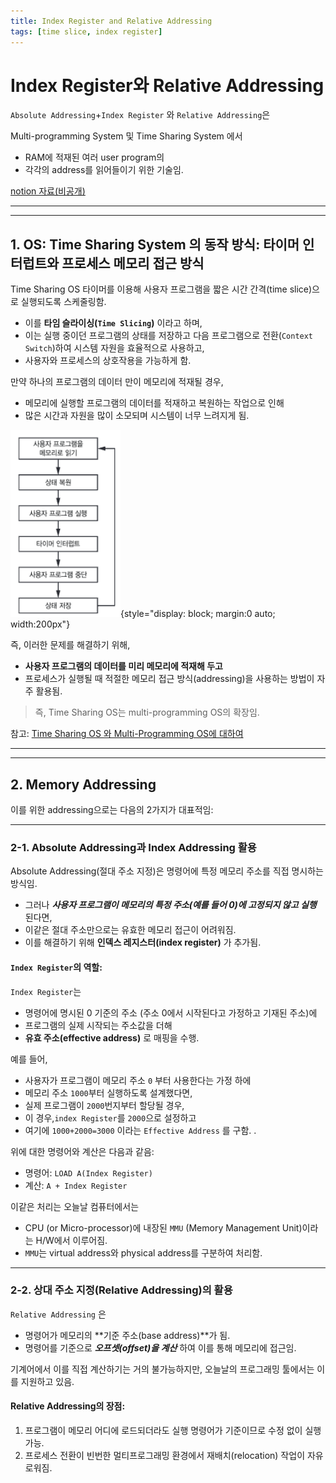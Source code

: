 ```yaml
---
title: Index Register and Relative Addressing
tags: [time slice, index register]
---
```


# **Index Register와 Relative Addressing**

`Absolute Addressing`+`Index Register` 와 `Relative Addressing`은

Multi-programming System 및 Time Sharing System 에서  

* RAM에 적재된 여러 user program의 
* 각각의 address를 읽어들이기 위한 기술임. 

[notion 자료(비공개)](https://www.notion.so/mmmil/Relative-Addressing-OS-Index-Register-Relative-Addressing-3fbedadd0567417cab4461558da35e68
)


---

---

## **1. OS: Time Sharing System 의 동작 방식: 타이머 인터럽트와 프로세스 메모리 접근 방식**

Time Sharing OS 타이머를 이용해 사용자 프로그램을 짧은 시간 간격(time slice)으로 실행되도록 스케줄링함.  

* 이를 **타임 슬라이싱(`Time Slicing`)** 이라고 하며, 
* 이는 실행 중이던 프로그램의 상태를 저장하고 다음 프로그램으로 전환(`Context Switch`)하여 시스템 자원을 효율적으로 사용하고,
* 사용자와 프로세스의 상호작용을 가능하게 함.
  
만약 하나의 프로그램의 데이터 만이 메모리에 적재될 경우, 

* 메모리에 실행할 프로그램의 데이터를 적재하고 복원하는 작업으로 인해
* 많은 시간과 자원을 많이 소모되며 시스템이 너무 느려지게 됨.

![](../../OS/img/os_time_sharing.png){style="display: block; margin:0 auto; width:200px"}

즉, 이러한 문제를 해결하기 위해, 

* **사용자 프로그램의 데이터를 미리 메모리에 적재해 두고** 
* 프로세스가 실행될 때 적절한 메모리 접근 방식(addressing)을 사용하는 방법이 자주 활용됨.

> 즉, Time Sharing OS는 multi-programming OS의 확장임.

참고: [Time Sharing OS 와 Multi-Programming OS에 대하여](../../OS/operating_system.md#4-2-2-multi-programming)


---

---


## **2. Memory Addressing**

이를 위한 addressing으로는 다음의 2가지가 대표적임:

---

### **2-1. Absolute Addressing과 Index Addressing 활용**

Absolute Addressing(절대 주소 지정)은 명령어에 특정 메모리 주소를 직접 명시하는 방식임.

* 그러나 ***사용자 프로그램이 메모리의 특정 주소(예를 들어 0)에 고정되지 않고 실행*** 된다면, 
* 이같은 절대 주소만으로는 유효한 메모리 접근이 어려워짐. 
* 이를 해결하기 위해 **인덱스 레지스터(index register)** 가 추가됨.

#### **`Index Register`의 역할**:

`Index Register`는 

* 명령어에 명시된 0 기준의 주소 (주소 0에서 시작된다고 가정하고 기재된 주소)에 
* 프로그램의 실제 시작되는 주소값을 더해 
* **유효 주소(effective address)** 로 매핑을 수행.  
  
예를 들어, 

* 사용자가 프로그램이 메모리 주소 `0` 부터 사용한다는 가정 하에  
* 메모리 주소 `1000`부터 실행하도록 설계했다면,  
* 실제 프로그램이 `2000`번지부터 할당될 경우,  
* 이 경우,`index Register`를 `2000`으로 설정하고  
* 여기에 `1000+2000=3000` 이라는 `Effective Address` 를 구함. .

위에 대한 명령어와 계산은 다음과 같음:

- 명령어: `LOAD A(Index Register)`
- 계산: `A + Index Register`

이같은 처리는 오늘날 컴퓨터에서는

* CPU (or Micro-processor)에 내장된 `MMU` (Memory Management Unit)이라는 H/W에서 이루어짐.
* `MMU`는 virtual address와 physical address를 구분하여 처리함.

---

### **2-2. 상대 주소 지정(Relative Addressing)의 활용**

`Relative Addressing` 은  

* 명령어가 메모리의 **기준 주소(base address)**가 됨. 
* 명령어를 기준으로 ***오프셋(offset)을 계산*** 하여 이를 통해 메모리에 접근임.

기계어에서 이를 직접 계산하기는 거의 불가능하지만, 오늘날의 프로그래밍 툴에서는 이를 지원하고 있음.

#### **Relative Addressing의 장점**:

1. 프로그램이 메모리 어디에 로드되더라도 실행 명령어가 기준이므로 수정 없이 실행 가능.
2. 프로세스 전환이 빈번한 멀티프로그래밍 환경에서 재배치(relocation) 작업이 자유로워짐.


